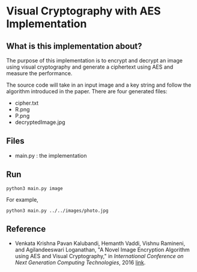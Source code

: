 # Visual Cryptography with AES Implementation


## What is this implementation about?
The purpose of this implementation is to encrypt and decrypt an image 
using visual cryptography and generate a ciphertext using AES and measure the performance.

The source code will take in an input image and a key string and follow the algorithm introduced in
the paper. There are four generated files:
- cipher.txt
- R.png
- P.png
- decryptedImage.jpg

## Files
- main.py : the implementation 

## Run
```
python3 main.py image
```
For example,
```
python3 main.py ../../images/photo.jpg
```


## Reference
- Venkata Krishna Pavan Kalubandi, Hemanth Vaddi, Vishnu Ramineni, and Agilandeeswari Loganathan, "A Novel Image Encryption Algorithm using AES and Visual Cryptography," in *International Conference on Next Generation Computing Technologies*, 2016 [link](https://github.com/cheng-hsiang-chiu/ECE6960-Final-Project/blob/master/papers/A%20Novel%20Image%20Encryption%20Algorithm%20using%20AES%20and%20VIsual%20Cryptography.pdf).
